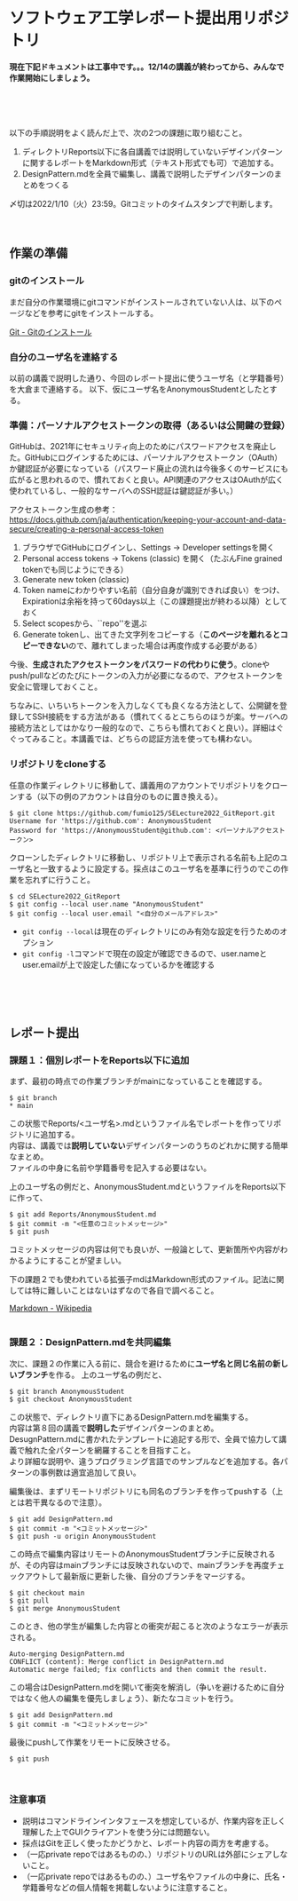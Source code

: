 # ソフトウェア工学レポート提出用リポジトリ  

**現在下記ドキュメントは工事中です。。。12/14の講義が終わってから、みんなで作業開始にしましょう。**

<br>
<br>
<br>

以下の手順説明をよく読んだ上で、次の2つの課題に取り組むこと。

1.  ディレクトリReports以下に各自講義では説明していないデザインパターンに関するレポートをMarkdown形式（テキスト形式でも可）で追加する。
2. DesignPattern.mdを全員で編集し、講義で説明したデザインパターンのまとめをつくる

〆切は2022/1/10（火）23:59。Gitコミットのタイムスタンプで判断します。
<br><br><br>

## 作業の準備
### gitのインストール
まだ自分の作業環境にgitコマンドがインストールされていない人は、以下のページなどを参考にgitをインストールする。

[Git - Gitのインストール](https://git-scm.com/book/ja/v2/%E4%BD%BF%E3%81%84%E5%A7%8B%E3%82%81%E3%82%8B-Git%E3%81%AE%E3%82%A4%E3%83%B3%E3%82%B9%E3%83%88%E3%83%BC%E3%83%AB)

### 自分のユーザ名を連絡する
以前の講義で説明した通り、今回のレポート提出に使うユーザ名（と学籍番号）を大倉まで連絡する。
以下、仮にユーザ名をAnonymousStudentとしたとする。

### 準備：パーソナルアクセストークンの取得（あるいは公開鍵の登録）
GitHubは、2021年にセキュリティ向上のためにパスワードアクセスを廃止した。GitHubにログインするためには、パーソナルアクセストークン（OAuth）か鍵認証が必要になっている（パスワード廃止の流れは今後多くのサービスにも広がると思われるので、慣れておくと良い。API関連のアクセスはOAuthが広く使われているし、一般的なサーバへのSSH認証は鍵認証が多い。）

アクセストークン生成の参考：https://docs.github.com/ja/authentication/keeping-your-account-and-data-secure/creating-a-personal-access-token

1. ブラウザでGitHubにログインし、Settings -> Developer settingsを開く
2. Personal access tokens -> Tokens (classic) を開く（たぶんFine grained tokenでも同じようにできる）
3. Generate new token (classic)
4. Token nameにわかりやすい名前（自分自身が識別できれば良い）をつけ、Expirationは余裕を持って60days以上（この課題提出が終わる以降）としておく
5. Select scopesから、``repo''を選ぶ
6. Generate tokenし、出てきた文字列をコピーする（**このページを離れるとコピーできない**ので、離れてしまった場合は再度作成する必要がある）

今後、**生成されたアクセストークンをパスワードの代わりに使う**。cloneやpush/pullなどのたびにトークンの入力が必要になるので、アクセストークンを安全に管理しておくこと。

ちなみに、いちいちトークンを入力しなくても良くなる方法として、公開鍵を登録してSSH接続をする方法がある（慣れてくるとこちらのほうが楽。サーバへの接続方法としてはかなり一般的なので、こちらも慣れておくと良い）。詳細はぐぐってみること。本講義では、どちらの認証方法を使っても構わない。

### リポジトリをcloneする
任意の作業ディレクトリに移動して、講義用のアカウントでリポジトリをクローンする（以下の例のアカウントは自分のものに置き換える）。

```
$ git clone https://github.com/fumio125/SELecture2022_GitReport.git
Username for 'https://github.com': AnonymousStudent
Password for 'https://AnonymousStudent@github.com': <パーソナルアクセストークン>
```

クローンしたディレクトリに移動し、リポジトリ上で表示される名前も上記のユーザ名と一致するように設定する。採点はこのユーザ名を基準に行うのでこの作業を忘れずに行うこと。

```
$ cd SELecture2022_GitReport
$ git config --local user.name "AnonymousStudent"
$ git config --local user.email "<自分のメールアドレス>"
```
* `git config --local`は現在のディレクトリにのみ有効な設定を行うためのオプション
* `git config -l`コマンドで現在の設定が確認できるので、user.nameとuser.emailが上で設定した値になっているかを確認する
<br><br><br><br><br>

## レポート提出
### 課題１：個別レポートをReports以下に追加
まず、最初の時点での作業ブランチがmainになっていることを確認する。

```
$ git branch
* main
```
この状態でReports/<ユーザ名>.mdというファイル名でレポートを作ってリポジトリに追加する。  
内容は、講義では**説明していない**デザインパターンのうちのどれかに関する簡単なまとめ。  
ファイルの中身に名前や学籍番号を記入する必要はない。

上のユーザ名の例だと、AnonymousStudent.mdというファイルをReports以下に作って、

```
$ git add Reports/AnonymousStudent.md
$ git commit -m "<任意のコミットメッセージ>"
$ git push
```
コミットメッセージの内容は何でも良いが、一般論として、更新箇所や内容がわかるようにすることが望ましい。

下の課題２でも使われている拡張子mdはMarkdown形式のファイル。記法に関しては特に難しいことはないはずなので各自で調べること。

[Markdown - Wikipedia](https://ja.wikipedia.org/wiki/Markdown)
<br><br>

### 課題２：DesignPattern.mdを共同編集
次に、課題２の作業に入る前に、競合を避けるために**ユーザ名と同じ名前の新しいブランチ**を作る。
上のユーザ名の例だと、

```
$ git branch AnonymousStudent
$ git checkout AnonymousStudent
```

この状態で、ディレクトリ直下にあるDesignPattern.mdを編集する。  
内容は第８回の講義で**説明した**デザインパターンのまとめ。  
DesugnPattern.mdに書かれたテンプレートに追記する形で、全員で協力して講義で触れた全パターンを網羅することを目指すこと。  
より詳細な説明や、違うプログラミング言語でのサンプルなどを追加する。各パターンの事例数は適宜追加して良い。

編集後は、まずリモートリポジトリにも同名のブランチを作ってpushする（上とは若干異なるので注意）。

```
$ git add DesignPattern.md
$ git commit -m "<コミットメッセージ>"
$ git push -u origin AnonymousStudent
```
この時点で編集内容はリモートのAnonymousStudentブランチに反映されるが、その内容はmainブランチには反映されないので、mainブランチを再度チェックアウトして最新版に更新した後、自分のブランチをマージする。

```
$ git checkout main
$ git pull
$ git merge AnonymousStudent
```
このとき、他の学生が編集した内容との衝突が起こると次のようなエラーが表示される。

```
Auto-merging DesignPattern.md
CONFLICT (content): Merge conflict in DesignPattern.md
Automatic merge failed; fix conflicts and then commit the result.
```
この場合はDesignPattern.mdを開いて衝突を解消し（争いを避けるために自分ではなく他人の編集を優先しましょう）、新たなコミットを行う。

```
$ git add DesignPattern.md
$ git commit -m "<コミットメッセージ>"
```
最後にpushして作業をリモートに反映させる。

```
$ git push
```
<br>

### 注意事項
* 説明はコマンドラインインタフェースを想定しているが、作業内容を正しく理解した上でGUIクライアントを使う分には問題ない。
* 採点はGitを正しく使ったかどうかと、レポート内容の両方を考慮する。
* （一応private repoではあるものの、）リポジトリのURLは外部にシェアしないこと。
* （一応private repoではあるものの、）ユーザ名やファイルの中身に、氏名・学籍番号などの個人情報を掲載しないように注意すること。
